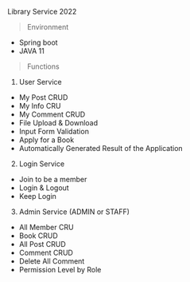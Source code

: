 Library Service 2022

> Environment
- Spring boot
- JAVA 11

> Functions
1. User Service
- My Post CRUD
- My Info CRU
- My Comment CRUD
- File Upload & Download
- Input Form Validation
- Apply for a Book
- Automatically Generated Result of the Application 
2. Login Service
- Join to be a member
- Login & Logout
- Keep Login
3. Admin Service (ADMIN or STAFF)
- All Member CRU
- Book CRUD
- All Post CRUD
- Comment CRUD
- Delete All Comment
- Permission Level by Role